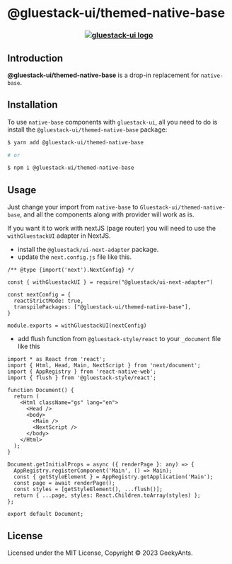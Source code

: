 # @gluestack-ui/themed-native-base

<h3 align="center">
  <a href="https://github.com/gluestack/gluestack-ui-themed-native-base">
    <img src="https://raw.githubusercontent.com/gluestack/gluestack-ui/main/img/gluestack-ui-banner.svg" alt="gluestack-ui logo" >
  </a>
  <br>
</h3>

## Introduction

**@gluestack-ui/themed-native-base** is a drop-in replacement for `native-base`.

## Installation

To use `native-base` components with `gluestack-ui`, all you need to do is install the `@gluestack-ui/themed-native-base` package:

```sh
$ yarn add @gluestack-ui/themed-native-base

# or

$ npm i @gluestack-ui/themed-native-base
```

## Usage

Just change your import from `native-base` to `Gluestack-ui/themed-native-base`, and all the components along with provider will work as is.

If you want it to work with nextJS (page router) you will need to use the `withGluestackUI` adapter in NextJS.

- install the `@gluestack/ui-next-adapter` package.
- update the `next.config.js` file like this.

```
/** @type {import('next').NextConfig} */

const { withGluestackUI } = require("@gluestack/ui-next-adapter")

const nextConfig = {
  reactStrictMode: true,
  transpilePackages: ["@gluestack-ui/themed-native-base"],
}

module.exports = withGluestackUI(nextConfig)
```

- add flush function from `@gluestack-style/react` to your `_document` file like this

```
import * as React from 'react';
import { Html, Head, Main, NextScript } from 'next/document';
import { AppRegistry } from 'react-native-web';
import { flush } from '@gluestack-style/react';

function Document() {
  return (
    <Html className="gs" lang="en">
      <Head />
      <body>
        <Main />
        <NextScript />
      </body>
    </Html>
  );
}

Document.getInitialProps = async ({ renderPage }: any) => {
  AppRegistry.registerComponent('Main', () => Main);
  const { getStyleElement } = AppRegistry.getApplication('Main');
  const page = await renderPage();
  const styles = [getStyleElement(), ...flush()];
  return { ...page, styles: React.Children.toArray(styles) };
};

export default Document;
```

<!--
## Contributing

We welcome contributions to the `gluestack-ui/themed-native-base`. If you have an idea for a a bug fix or a better approach, please read our [contributing guide](./CONTRIBUTING.md) instructions on how to submit a pull request.
-->

## License

Licensed under the MIT License, Copyright © 2023 GeekyAnts.
